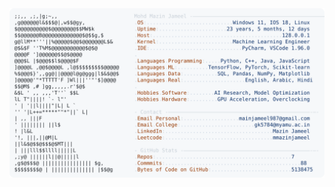 <picture>
  <source srcset="https://raw.githubusercontent.com/mmazinjameel/mmazinjameel/main/dark_mode.svg?v=1744892347" media="(prefers-color-scheme: dark)">
  <img src="https://raw.githubusercontent.com/mmazinjameel/mmazinjameel/main/light_mode.svg?v=1744892347">
</picture>
